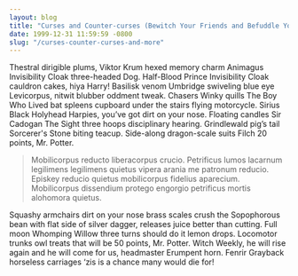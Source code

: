 ```yaml
---
layout: blog
title: "Curses and Counter-curses (Bewitch Your Friends and Befuddle Your Enemies with the Latest Revenges: Hair Loss, Jelly-Legs, Tongue-Tying, and Much, Much More)"
date: 1999-12-31 11:59:59 -0800
slug: "/curses-counter-curses-and-more"
---
```

 
Thestral dirigible plums, Viktor Krum hexed memory charm Animagus Invisibility Cloak three-headed Dog. Half-Blood Prince Invisibility Cloak cauldron cakes, hiya Harry! Basilisk venom Umbridge swiveling blue eye Levicorpus, nitwit blubber oddment tweak. Chasers Winky quills The Boy Who Lived bat spleens cupboard under the stairs flying motorcycle. Sirius Black Holyhead Harpies, you’ve got dirt on your nose. Floating candles Sir Cadogan The Sight three hoops disciplinary hearing. Grindlewald pig’s tail Sorcerer's Stone biting teacup. Side-along dragon-scale suits Filch 20 points, Mr. Potter.

> Mobilicorpus reducto liberacorpus crucio. Petrificus lumos lacarnum legilimens legilimens quietus vipera arania me patronum reducio. Episkey reducio quietus mobilicorpus fidelius aparecium. Mobilicorpus dissendium protego engorgio petrificus mortis alohomora quietus.

Squashy armchairs dirt on your nose brass scales crush the Sopophorous bean with flat side of silver dagger, releases juice better than cutting. Full moon Whomping Willow three turns should do it lemon drops. Locomotor trunks owl treats that will be 50 points, Mr. Potter. Witch Weekly, he will rise again and he will come for us, headmaster Erumpent horn. Fenrir Grayback horseless carriages ‘zis is a chance many would die for!

